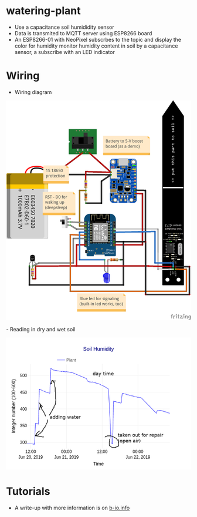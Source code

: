 # watering-plant
- Use a capacitance soil humididity sensor
- Data is transmited to MQTT server using ESP8266 board
- An ESP8266-01 with NeoPixel subscrbes to the topic and display the color for humidity
monitor humidity content in soil by a capacitance sensor, a subscribe with an LED indicator

# Wiring
- Wiring diagram
<p align="center">
  <img src="images/watering_diagram.png"/>
</p>
- Reading in dry and wet soil
<p align="center">
  <img src="images/watering_humidity.png"/>
</p>

# Tutorials
- A write-up with more information is on [b-io.info]()
